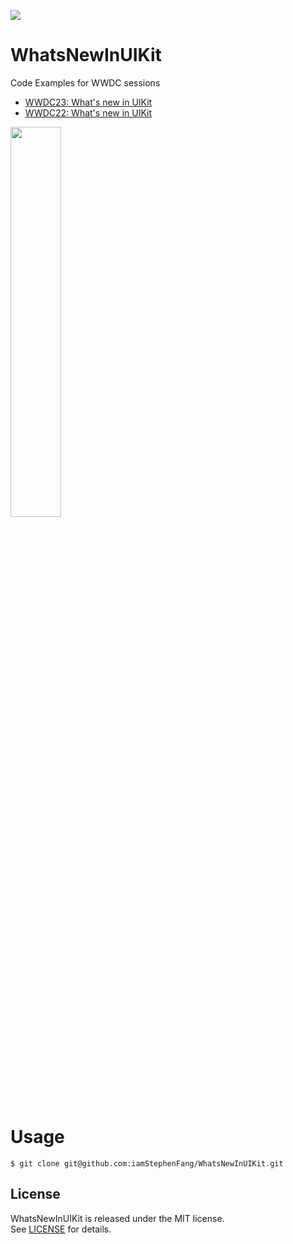 ![](http://image.stephenfang.me/uikit.png)

# WhatsNewInUIKit

Code Examples for WWDC sessions 
- [WWDC23: What's new in UIKit](https://developer.apple.com/videos/play/wwdc2023/10055/)
- [WWDC22: What's new in UIKit](https://developer.apple.com/videos/play/wwdc2022/10068/)

<img src="http://image.stephenfang.me/WWDC23-UIKit.gif" width="40%">

# Usage

```
$ git clone git@github.com:iamStephenFang/WhatsNewInUIKit.git
```

## License

WhatsNewInUIKit is released under the MIT license.  
See [LICENSE](LICENSE) for details.